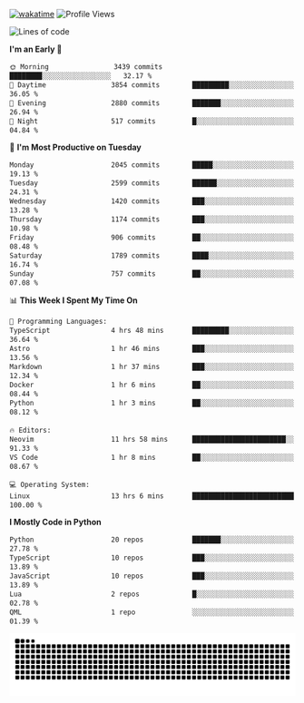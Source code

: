 [![wakatime](https://wakatime.com/badge/user/b920b284-3cde-4cd4-b72e-f7f22d050b16.svg)](https://wakatime.com/@b920b284-3cde-4cd4-b72e-f7f22d050b16)
![Profile Views](http://img.shields.io/badge/Profile%20Views-4586-blue)
<!--START_SECTION:waka-->
![Lines of code](https://img.shields.io/badge/From%20Hello%20World%20I%27ve%20Written-10.0%20million%20lines%20of%20code-blue)

**I'm an Early 🐤** 

```text
🌞 Morning                3439 commits        ████████░░░░░░░░░░░░░░░░░   32.17 % 
🌆 Daytime                3854 commits        █████████░░░░░░░░░░░░░░░░   36.05 % 
🌃 Evening                2880 commits        ███████░░░░░░░░░░░░░░░░░░   26.94 % 
🌙 Night                  517 commits         █░░░░░░░░░░░░░░░░░░░░░░░░   04.84 % 
```
📅 **I'm Most Productive on Tuesday** 

```text
Monday                   2045 commits        █████░░░░░░░░░░░░░░░░░░░░   19.13 % 
Tuesday                  2599 commits        ██████░░░░░░░░░░░░░░░░░░░   24.31 % 
Wednesday                1420 commits        ███░░░░░░░░░░░░░░░░░░░░░░   13.28 % 
Thursday                 1174 commits        ███░░░░░░░░░░░░░░░░░░░░░░   10.98 % 
Friday                   906 commits         ██░░░░░░░░░░░░░░░░░░░░░░░   08.48 % 
Saturday                 1789 commits        ████░░░░░░░░░░░░░░░░░░░░░   16.74 % 
Sunday                   757 commits         ██░░░░░░░░░░░░░░░░░░░░░░░   07.08 % 
```


📊 **This Week I Spent My Time On** 

```text
💬 Programming Languages: 
TypeScript               4 hrs 48 mins       █████████░░░░░░░░░░░░░░░░   36.64 % 
Astro                    1 hr 46 mins        ███░░░░░░░░░░░░░░░░░░░░░░   13.56 % 
Markdown                 1 hr 37 mins        ███░░░░░░░░░░░░░░░░░░░░░░   12.34 % 
Docker                   1 hr 6 mins         ██░░░░░░░░░░░░░░░░░░░░░░░   08.44 % 
Python                   1 hr 3 mins         ██░░░░░░░░░░░░░░░░░░░░░░░   08.12 % 

🔥 Editors: 
Neovim                   11 hrs 58 mins      ███████████████████████░░   91.33 % 
VS Code                  1 hr 8 mins         ██░░░░░░░░░░░░░░░░░░░░░░░   08.67 % 

💻 Operating System: 
Linux                    13 hrs 6 mins       █████████████████████████   100.00 % 
```

**I Mostly Code in Python** 

```text
Python                   20 repos            ███████░░░░░░░░░░░░░░░░░░   27.78 % 
TypeScript               10 repos            ███░░░░░░░░░░░░░░░░░░░░░░   13.89 % 
JavaScript               10 repos            ███░░░░░░░░░░░░░░░░░░░░░░   13.89 % 
Lua                      2 repos             █░░░░░░░░░░░░░░░░░░░░░░░░   02.78 % 
QML                      1 repo              ░░░░░░░░░░░░░░░░░░░░░░░░░   01.39 % 
```




<!--END_SECTION:waka-->
![Snake animation](https://raw.githubusercontent.com/timmypidashev/timmypidashev/main/commits.svg)
